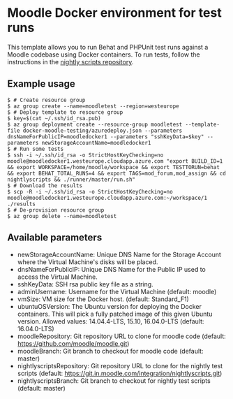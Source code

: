 # Moodle Docker environment for test runs

This template allows you to run Behat and PHPUnit test runs against a Moodle codebase using Docker containers.
To run tests, follow the instructions in the [nightly scripts repository](https://git.in.moodle.com/integration/nightlyscripts/blob/master/README.md).

## Example usage
```
$ # Create resource group
$ az group create --name=moodletest --region=westeurope
$ # Deploy template to resource group
$ key=$(cat ~/.ssh/id_rsa.pub)
$ az group deployment create --resource-group moodletest --template-file docker-moodle-testing/azuredeploy.json --parameters dnsNameForPublicIP=moodledocker1 --parameters "sshKeyData=$key" --parameters newStorageAccountName=moodledocker1
$ # Run some tests
$ ssh -i ~/.ssh/id_rsa -o StrictHostKeyChecking=no moodle@moodledocker1.westeurope.cloudapp.azure.com "export BUILD_ID=1 && export WORKSPACE=/home/moodle/workspace && export TESTTORUN=behat && export BEHAT_TOTAL_RUNS=4 && export TAGS=mod_forum,mod_assign && cd nightlyscripts && ./runner/master/run.sh"
$ # Download the results
$ scp -R -i ~/.ssh/id_rsa -o StrictHostKeyChecking=no moodle@moodledocker1.westeurope.cloudapp.azure.com:~/workspace/1 ./results
$ # De-provision resource group
$ az group delete --name=moodletest
```

## Available parameters
* newStorageAccountName: Unique DNS Name for the Storage Account where the Virtual Machine's disks will be placed.
* dnsNameForPublicIP: Unique DNS Name for the Public IP used to access the Virtual Machine.
* sshKeyData: SSH rsa public key file as a string.
* adminUsername: Username for the Virtual Machine (default: moodle)
* vmSize: VM size for the Docker host. (default: Standard_F1)
* ubuntuOSVersion: The Ubuntu version for deploying the Docker containers. This will pick a fully patched image of this given Ubuntu version. Allowed values: 14.04.4-LTS, 15.10, 16.04.0-LTS (default: 16.04.0-LTS)
* moodleRepository: Git repository URL to clone for moodle code (default: https://github.com/moodle/moodle.git)
* moodleBranch: Git branch to checkout for moodle code (default: master)
* nightlyscriptsRepository: Git repository URL to clone for the nightly test scripts (default: https://git.in.moodle.com/integration/nightlyscripts.git)
* nightlyscriptsBranch: Git branch to checkout for nightly test scripts (default: master)
